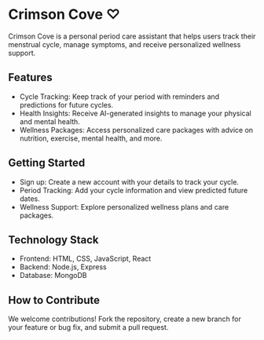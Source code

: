 <h1>Crimson Cove ♡</h1>

<p>
  Crimson Cove is a personal period care assistant that helps users track their menstrual cycle, manage symptoms, and receive personalized wellness support.
</p>

<h2>Features</h2>

<ul>
  <li>Cycle Tracking: Keep track of your period with reminders and predictions for future cycles.</li>
  <li>Health Insights: Receive AI-generated insights to manage your physical and mental health.</li>
  <li>Wellness Packages: Access personalized care packages with advice on nutrition, exercise, mental health, and more.</li>
</ul>  
<h2>Getting Started</h2>
<ul>
  <li>Sign up: Create a new account with your details to track your cycle.</li>
  <li>Period Tracking: Add your cycle information and view predicted future dates.</li>
  <li>Wellness Support: Explore personalized wellness plans and care packages.</li>
</ul>
<h2>Technology Stack</h2>
<ul>
  <li>Frontend: HTML, CSS, JavaScript, React</li>
  <li>Backend: Node.js, Express</li>
  <li>Database: MongoDB</li>
</ul>
<h2>How to Contribute</h2>
We welcome contributions! Fork the repository, create a new branch for your feature or bug fix, and submit a pull request.

